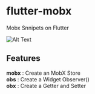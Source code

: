 # flutter-mobx

Mobx Snnipets on Flutter

![Alt Text](https://github.com/Flutterando/flutter_mobx_extension/raw/master/mobx.gif)

## Features

**mobx** : Create an MobX Store <br>
**obs** : Create a Widget Observer() <br>
**obx** : Create a Getter and Setter <br>
